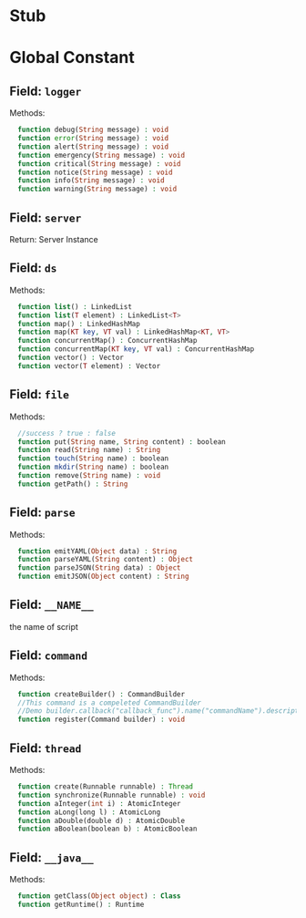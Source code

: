 Stub
===

# Global Constant

## Field: `logger`

Methods:

```php
  function debug(String message) : void
  function error(String message) : void
  function alert(String message) : void
  function emergency(String message) : void
  function critical(String message) : void
  function notice(String message) : void
  function info(String message) : void
  function warning(String message) : void
```

## Field: `server`

Return: Server Instance

## Field: `ds`

Methods:

```php
  function list() : LinkedList
  function list(T element) : LinkedList<T>
  function map() : LinkedHashMap
  function map(KT key, VT val) : LinkedHashMap<KT, VT>
  function concurrentMap() : ConcurrentHashMap
  function concurrentMap(KT key, VT val) : ConcurrentHashMap
  function vector() : Vector
  function vector(T element) : Vector
```

## Field: `file`

Methods:

```php
  //success ? true : false
  function put(String name, String content) : boolean
  function read(String name) : String
  function touch(String name) : boolean
  function mkdir(String name) : boolean
  function remove(String name) : void
  function getPath() : String
```

## Field: `parse`

Methods:

```php
  function emitYAML(Object data) : String
  function parseYAML(String content) : Object
  function parseJSON(String data) : Object
  function emitJSON(Object content) : String
```

## Field: `__NAME__`

the name of script

## Field: `command`

Methods:

```php
  function createBuilder() : CommandBuilder
  //This command is a compeleted CommandBuilder
  //Demo builder.callback("callback_func").name("commandName").description("Demo command").build()
  function register(Command builder) : void
```

## Field: `thread`

Methods:

```php
  function create(Runnable runnable) : Thread
  function synchronize(Runnable runnable) : void
  function aInteger(int i) : AtomicInteger
  function aLong(long l) : AtomicLong
  function aDouble(double d) : AtomicDouble
  function aBoolean(boolean b) : AtomicBoolean
```

## Field: `__java__`

Methods:

```php
  function getClass(Object object) : Class
  function getRuntime() : Runtime
```
